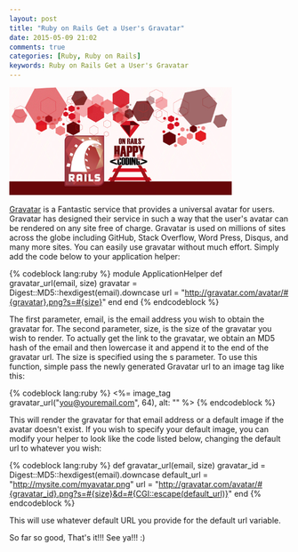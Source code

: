 ```yaml
---
layout: post
title: "Ruby on Rails Get a User's Gravatar"
date: 2015-05-09 21:02
comments: true
categories: [Ruby, Ruby on Rails]
keywords: Ruby on Rails Get a User's Gravatar
---
```


<p>
  <img src="/images/happy_ruby_on_rails.jpg" width="400" alt="Ruby on Rails Get a User's Gravatar" />
</p>

<p>
  <a href="https://en.gravatar.com/" target="_blank">Gravatar</a> is a Fantastic service that provides a universal avatar for users. Gravatar has designed their service in such a way that the user's avatar can be rendered on any site free of charge. Gravatar is used on millions of sites across the globe including GitHub, Stack Overflow, Word Press, Disqus, and many more sites. You can easily use gravatar without much effort. Simply add the code below to your application helper:
</p>

{% codeblock lang:ruby %}
module ApplicationHelper
  def gravatar_url(email, size)
    gravatar = Digest::MD5::hexdigest(email).downcase
    url = "http://gravatar.com/avatar/#{gravatar}.png?s=#{size}"
  end
end
{% endcodeblock %}

<p>
  The first parameter, email, is the email address you wish to obtain the gravatar for. The second parameter, size, is the size of the gravatar you wish to render. To actually get the link to the gravatar, we obtain an MD5 hash of the email and then lowercase it and append it to the end of the gravatar url. The size is specified using the s parameter. To use this function, simple pass the newly generated Gravatar url to an image tag like this:
</p>

{% codeblock lang:ruby %}
<%= image_tag gravatar_url("you@youremail.com", 64), alt: "" %>
{% endcodeblock %}

<p>
  This will render the gravatar for that email address or a default image if the avatar doesn't exist. If you wish to specify your default image, you can modify your helper to look like the code listed below, changing the default url to whatever you wish:
</p>

{% codeblock lang:ruby %}
def gravatar_url(email, size)
  gravatar_id = Digest::MD5::hexdigest(email).downcase
  default_url = "http://mysite.com/myavatar.png"
  url = "http://gravatar.com/avatar/#{gravatar_id}.png?s=#{size}&d=#{CGI::escape(default_url)}"
end
{% endcodeblock %}

<p>
  This will use whatever default URL you provide for the default url variable.
</p>

<p>
  So far so good, That's it!!! See ya!!! :)
</p>

